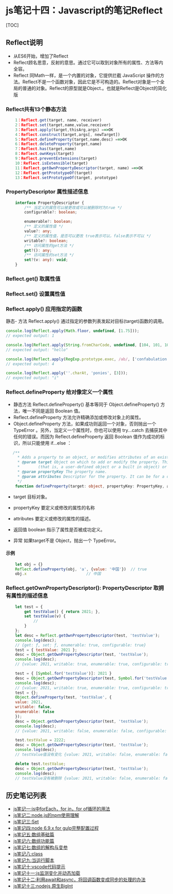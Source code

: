 # js笔记十四：Javascript的笔记Reflect
[TOC]
##  Reflect说明

- 从ES6开始，增加了Reflect
- Reflect顾名思意，反射的意思。通过它可以取到对象所有的属性、方法等内全容。
- Reflect 同Math一样，是一个内置的对象，它提供拦截 JavaScript 操作的方法。Reflect不是一个函数对象，因此它是不可构造的。Reflect对象是一个全局的普通的对象。Reflect的原型就是Object.。也就是Reflect是Object的简化版
### Reflect共有13个静态方法
```typescript
	1：Reflect.get(target, name, receiver)
	2：Reflect.set(target,name,value,receiver)
	3：Reflect.apply(target,thisArg,args) ==>OK
	4：Reflect.construct(target,args[, newTarget])
	5：Reflect.defineProperty(target,name,desc) ==>OK
	6：Reflect.deleteProperty(target,name)
	7：Reflect.has(target,name)
	8：Reflect.ownKeys(target)
	9：Reflect.preventExtensions(target)
	10：Reflect.isExtensible(target)
	11：Reflect.getOwnPropertyDescriptor(target, name) ==>OK
	12：Reflect.getPrototypeOf(target)
	13：Reflect.setPrototypeOf(target, prototype)
```

### PropertyDescriptor 属性描述信息
```typescript
    interface PropertyDescriptor {
        /** 当定义的属性可以被更改或可以被删除时为true */
        configurable?: boolean;

        enumerable?: boolean;
        /** 定义的属性值 */
        value?: any;
        /** 定义的属性值，是否可以更改 true表示可以，false表示不可以 */
        writable?: boolean;
        /** 访问属性的get方法 */
        get?(): any;
        /** 访问属性的set方法 */
        set?(v: any): void;
    }
```

### Reflect.get() 取属性值

### Reflect.set() 设置属性值

### Reflect.apply() 应用指定的函数
静态- 方法 Reflect.apply() 通过指定的参数列表发起对目标(target)函数的调用。
```typescript
console.log(Reflect.apply(Math.floor, undefined, [1.75]));
// expected output: 1

console.log(Reflect.apply(String.fromCharCode, undefined, [104, 101, 108, 108, 111]));
// expected output: "hello"

console.log(Reflect.apply(RegExp.prototype.exec, /ab/, ['confabulation']).index);
// expected output: 4

console.log(Reflect.apply(''.charAt, 'ponies', [3]));
// expected output: "i"
```


### Reflect.defineProperty 给对像定义一个属性
- 静态方法 Reflect.defineProperty() 基本等同于 Object.defineProperty() 方法，唯一不同是返回 Boolean 值。
- Reflect.defineProperty 方法允许精确添加或修改对象上的属性。
- Object.defineProperty 方法，如果成功则返回一个对象，否则抛出一个 TypeError 。另外，当定义一个属性时，你也可以使用 try...catch 去捕获其中任何的错误。而因为 Reflect.defineProperty 返回 Boolean 值作为成功的标识，所以只能使用 if...else ：

```typescript
   /**
     * Adds a property to an object, or modifies attributes of an existing property.
     * @param target Object on which to add or modify the property. This can be a native JavaScript object
     *        (that is, a user-defined object or a built in object) or a DOM object.
     * @param propertyKey The property name.
     * @param attributes Descriptor for the property. It can be for a data property or an accessor property.
     */
    function defineProperty(target: object, propertyKey: PropertyKey, attributes: PropertyDescriptor): boolean;


```
  - target
	目标对象。

  - propertyKey
	要定义或修改的属性的名称
  - attributes
	要定义或修改的属性的描述。

  - 返回值 boolean
	指示了属性是否被成功定义。

  - 异常
	如果target不是 Object，抛出一个 TypeError。
#### 示例
```javascript
	let obj = {}
	Reflect.defineProperty(obj, 'a', {value: '中国'})  // true
	obj.x						   // 中国
```

### Reflect.getOwnPropertyDescriptor(): PropertyDescriptor  取拥有属性的描述信息
```javascript
    let test = {
        get testValue() { return 2021; },
        set testValue(v) {
            //
        }
    };
    let desc = Reflect.getOwnPropertyDescriptor(test, 'testValue');
    console.log(desc);
    // {get: ƒ, set: ƒ, enumerable: true, configurable: true}
    test = { testValue: 2021 };
    desc = Object.getOwnPropertyDescriptor(test, 'testValue');
    console.log(desc);
    // {value: 2021, writable: true, enumerable: true, configurable: true}

    test = { [Symbol.for('testValue')]: 2021 }
    desc = Object.getOwnPropertyDescriptor(test, Symbol.for('testValue'));
    console.log(desc);
    // {value: 2021, writable: true, enumerable: true, configurable: true}
    test = {};
    Object.defineProperty(test, 'testValue', {
    value: 2021,
    writable: false,
    enumerable: false
    });
    desc = Object.getOwnPropertyDescriptor(test, 'testValue');
    console.log(desc);
    // {value: 2021, writable: false, enumerable: false, configurable: false}

    test.testValue = 2222;
    desc = Object.getOwnPropertyDescriptor(test, 'testValue');
    console.log(desc);
    // testValue值没有变化 {value: 2021, writable: false, enumerable: false, configurable: false}

    delete test.testValue;
    desc = Object.getOwnPropertyDescriptor(test, 'testValue');
    console.log(desc);
    // testValue没有被删除 {value: 2021, writable: false, enumerable: false, configurable: false}

```


## 历史笔记列表
- [js笔记一:js中forEach，for in，for of循环的用法](https://blog.csdn.net/zdhsoft/article/details/54017183)
- [js笔记二:node.js的npm使用理解](https://blog.csdn.net/zdhsoft/article/details/54171647)
- [js笔记三:Set](https://blog.csdn.net/zdhsoft/article/details/54343212)
- [js笔记四:node 6.9.x for gulp完整配置过程](https://blog.csdn.net/zdhsoft/article/details/54571623)
- [js笔记五:数组基础篇](https://blog.csdn.net/zdhsoft/article/details/60139339)
- [js笔记六:数组功能篇](https://blog.csdn.net/zdhsoft/article/details/60773237)
- [js笔记七:数组的解构与变参](https://blog.csdn.net/zdhsoft/article/details/68067163)
- [js笔记八:class](https://blog.csdn.net/zdhsoft/article/details/75221104)
- [js笔记九:当运行脚本](https://blog.csdn.net/zdhsoft/article/details/78630854)
- [js笔记十:vscode代码提示](https://blog.csdn.net/zdhsoft/article/details/79305847)
- [js笔记十一:js监测变化并动态加载]()
- [js笔记十二:利用await和async，将回调函数变成同步的处理的办法]()
- [js笔记十三:nodejs 原生BigInt]()

